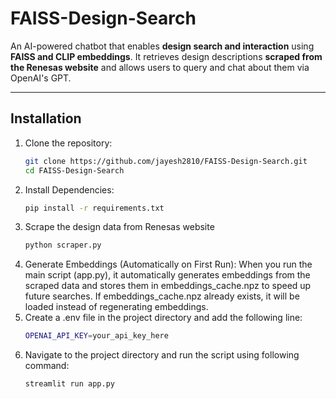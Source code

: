 # FAISS-Design-Search

An AI-powered chatbot that enables **design search and interaction** using **FAISS and CLIP embeddings**. It retrieves design descriptions **scraped from the Renesas website** and allows users to query and chat about them via OpenAI's GPT.

---

## Installation

1. Clone the repository:
   ```bash
   git clone https://github.com/jayesh2810/FAISS-Design-Search.git
   cd FAISS-Design-Search
   ```
2. Install Dependencies:
   ```bash
   pip install -r requirements.txt
   ```
3. Scrape the design data from Renesas website
   ```bash
   python scraper.py
   ```
4. Generate Embeddings (Automatically on First Run):
   When you run the main script (app.py), it automatically generates embeddings from the scraped data and stores them in embeddings_cache.npz to speed up future searches.
   If embeddings_cache.npz already exists, it will be loaded instead of regenerating embeddings.
5. Create a .env file in the project directory and add the following line:
   ```bash
   OPENAI_API_KEY=your_api_key_here
   ```
6. Navigate to the project directory and run the script using following command:
   ```bash
   streamlit run app.py
   ```
